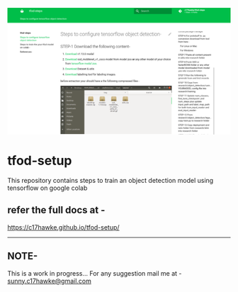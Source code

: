 [![Cover](docs/img/ReadMeCover.png)](https://c17hawke.github.io/tfod-setup/)

# tfod-setup
This repository contains steps to train an object detection model using tensorflow on google colab

## refer the full docs at - 
https://c17hawke.github.io/tfod-setup/


---
## NOTE-
This is a work in progress...
For any suggestion mail me at - sunny.c17hawke@gmail.com